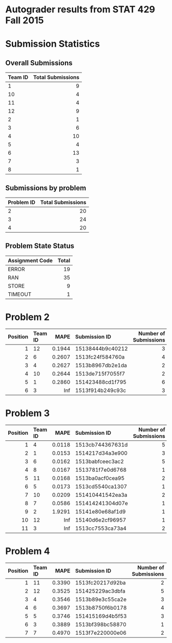 Autograder results from STAT 429 Fall 2015
==========================================

Submission Statistics
=====================

Overall Submissions
-------------------

| Team ID |  Total Submissions|
|:--------|------------------:|
| 1       |                  9|
| 10      |                  4|
| 11      |                  4|
| 12      |                  9|
| 2       |                  1|
| 3       |                  6|
| 4       |                 10|
| 5       |                  4|
| 6       |                 13|
| 7       |                  3|
| 8       |                  1|

Submissions by problem
----------------------

| Problem ID |  Total Submissions|
|:-----------|------------------:|
| 2          |                 20|
| 3          |                 24|
| 4          |                 20|

Problem State Status
--------------------

| Assignment Code |  Total|
|:----------------|------:|
| ERROR           |     19|
| RAN             |     35|
| STORE           |      9|
| TIMEOUT         |      1|

Problem 2
=========

|  Position| Team ID |    MAPE| Submission ID    |  Number of Submissions|
|---------:|:--------|-------:|:-----------------|----------------------:|
|         1| 12      |  0.1944| 15138444b9c40212 |                      3|
|         2| 6       |  0.2607| 1513fc24f584760a |                      4|
|         3| 4       |  0.2627| 1513b8967db2e1da |                      2|
|         4| 10      |  0.2644| 1513de715f7055f7 |                      2|
|         5| 1       |  0.2860| 151423488cd1f795 |                      6|
|         6| 3       |     Inf| 1513f914b249c93c |                      3|

Problem 3
=========

|  Position| Team ID |    MAPE| Submission ID    |  Number of Submissions|
|---------:|:--------|-------:|:-----------------|----------------------:|
|         1| 4       |  0.0118| 1513cb744367631d |                      5|
|         2| 1       |  0.0153| 1514217d34a3e900 |                      3|
|         3| 6       |  0.0162| 1513babfceec3ac2 |                      5|
|         4| 8       |  0.0167| 1513781f7e0d6768 |                      1|
|         5| 11      |  0.0168| 1513ba0acf0cea95 |                      2|
|         6| 5       |  0.0173| 1513cd5540ca1307 |                      1|
|         7| 10      |  0.0209| 151410441542ea3a |                      2|
|         8| 7       |  0.0586| 151414241304d07e |                      1|
|         9| 2       |  1.9291| 15141e80e68af1d9 |                      1|
|        10| 12      |     Inf| 15140d6e2cf96957 |                      1|
|        11| 3       |     Inf| 1513cc7553ca73a4 |                      2|

Problem 4
=========

|  Position| Team ID |    MAPE| Submission ID    |  Number of Submissions|
|---------:|:--------|-------:|:-----------------|----------------------:|
|         1| 11      |  0.3390| 1513fc20217d92ba |                      2|
|         2| 12      |  0.3525| 151425229ac3dbfa |                      5|
|         3| 4       |  0.3546| 1513b89e3c55ca2e |                      3|
|         4| 6       |  0.3697| 1513b8750f6b0178 |                      4|
|         5| 5       |  0.3746| 151415169d4b5f53 |                      3|
|         6| 3       |  0.3889| 1513bf398bc58870 |                      1|
|         7| 7       |  0.4970| 1513f7e220000e06 |                      2|
